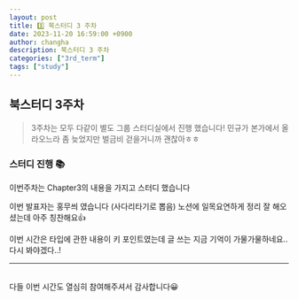 ```yaml
---
layout: post
title: 3️⃣ 북스터디 3 주차 
date: 2023-11-20 16:59:00 +0900
author: changha
description: 북스터디 3 주차 
categories: ["3rd_term"]
tags: ["study"]
---
```


## 북스터디 3주차 
> 3주차는 모두 다같이 별도 그룹 스터디실에서 진행 했습니다! 민규가 본가에서 올라오느라 좀 늦었지만 벌금비 걷을거니까 괜찮아ㅎㅎ 

### 스터디 진행 📚

이번주차는 Chapter3의 내용을 가지고 스터디 했습니다

이번 발표자는 홍무씌 였습니다 (사다리타기로 뽑음)
노션에 일목요연하게 정리 잘 해오셨는데 아주 칭찬해요👍

이번 시간은 타입에 관한 내용이 키 포인트였는데 
글 쓰는 지금 기억이 가물가물하네요.. 
다시 봐야겠다..!

- - -
<br>
다들 이번 시간도 열심히 참여해주셔서 감사합니다😀






